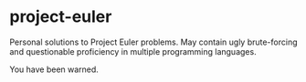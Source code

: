 # project-euler

Personal solutions to Project Euler problems. May contain ugly brute-forcing and questionable proficiency in multiple programming languages.

You have been warned.
